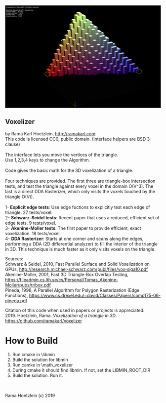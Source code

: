 ![image](https://github.com/ramakarl/voxelizer/blob/master/voxelizer.jpg)

Voxelizer
------------------------------------------------
by Rama Karl Hoetzlein, http://ramakarl.com<br>
This code is licensed CC0, public domain. (Interface helpers are BSD 3-clause)
<br><br>
The interface lets you move the vertices of the triangle.<br>
Use 1,2,3,4 keys to change the Algorithm.
<br><br>
Code gives the basic math for the 3D voxelization of a triangle.
<br><br>
Four techniques are provided. The first three are triangle-box intersection tests, and test the triangle against every voxel in the domain O(V^3). The last is a direct DDA Rasterizer, which only visits the voxels touched by the triangle O(Vt).
<br><br>
1- **Explicit edge tests**: Use edge fuctions to explicitly test each edge of triangle. 27 tests/voxel.<br>
2- **Schwarz-Seidel tests**: Recent paper that uses a reduced, efficient set of edge tests. 9 tests/voxel.<br>
3- **Akenine-Moller tests**: The first paper to provide efficient, exact voxelization. 18 tests/voxel.<br>
4- **DDA Rasterizer**: Starts at one corner and scans along the edges, performing a DDA (2D differential analyzer) to fill the interior of the triangle in 3D. This technique is much faster as it only visits voxels on the triangle.<br>

Sources:<br>
Schwarz & Seidel, 2010, Fast Parallel Surface and Solid Voxelization on GPUs, http://research.michael-schwarz.com/publ/files/vox-siga10.pdf<br>
Akenine-Moller, 2001, Fast 3D Triangle-Box Overlap Testing, https://fileadmin.cs.lth.se/cs/Personal/Tomas_Akenine-Moller/pubs/tribox.pdf<br>
Pineda, 1998, A Parallel Algorithm for Polygon Rasterization (Edge Functions),  https://www.cs.drexel.edu/~david/Classes/Papers/comp175-06-pineda.pdf<br>

Citation of this code when used in papers or projects is appreciated:<br>
2019. Hoetzlein, Rama. *Voxelization of a triangle in 3D*. https://github.com/ramakarl/voxelizer

# How to Build

1. Run cmake in \libmin
2. Build the solution for libmin
3. Run camke in \math_voxelizer
4. During cmake it should find libmin. If not, set the LIBMIN_ROOT_DIR
4. Build the solution. Run it.

<br><br>
Rama Hoetzlein (c) 2019

